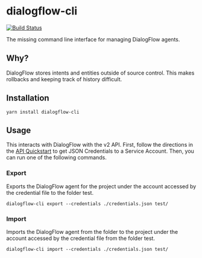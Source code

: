 # dialogflow-cli

[![Build Status][build-status-image]][build-status]

The missing command line interface for managing DialogFlow agents.

## Why?

DialogFlow stores intents and entities outside of source control. This makes
rollbacks and keeping track of history difficult.

## Installation

    yarn install dialogflow-cli

## Usage

This interacts with DialogFlow with the v2 API. First, follow the directions in
the [API Quickstart][quickstart] to get JSON Credentials to a Service Account.
Then, you can run one of the following commands.

### Export

Exports the DialogFlow agent for the project under the account accessed by the
credential file to the folder test.

    dialogflow-cli export --credentials ./credentials.json test/

### Import

Imports the DialogFlow agent from the folder to the project under the account
accessed by the credential file from the folder test.

    dialogflow-cli import --credentials ./credentials.json test/

[build-status-image]: https://img.shields.io/circleci/project/github/0xcaff/dialogflow-cli/master.svg
[build-status]: https://circleci.com/gh/dialogflow-cli/master
[quickstart]: https://github.com/dialogflow/dialogflow-nodejs-client-v2#quickstart
